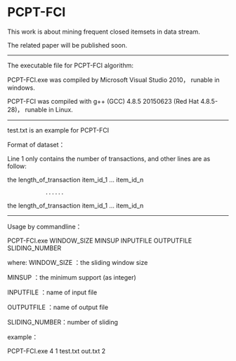 # PCPT-FCI
This work is about mining frequent closed itemsets in data stream.
 
The related paper will be published soon.

-------------------------------------------------------------------------------

The executable file for PCPT-FCI algorithm:

PCPT-FCI.exe was compiled by Microsoft Visual Studio 2010， runable in windows.

PCPT-FCI was compiled with g++ (GCC) 4.8.5 20150623 (Red Hat 4.8.5-28)， runable in Linux.

-------------------------------------------------------------------------------

test.txt is an example for PCPT-FCI 

Format of dataset：

Line 1 only contains the number of transactions, and other lines are as follow:  

the length_of_transaction    item_id_1   ...   item_id_n

                ......
                
the length_of_transaction    item_id_1   ...   item_id_n

-------------------------------------------------------------------------------

Usage by commandline：

PCPT-FCI.exe WINDOW_SIZE MINSUP INPUTFILE OUTPUTFILE SLIDING_NUMBER

where:
WINDOW_SIZE ：the sliding window size 

MINSUP ：the minimum support (as integer)

INPUTFILE ：name of input file

OUTPUTFILE ：name of output file

SLIDING_NUMBER：number of sliding

example：

PCPT-FCI.exe 4 1 test.txt out.txt 2
